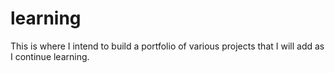 # learning

This is where I intend to build a portfolio of various projects that I will add as I continue learning.
